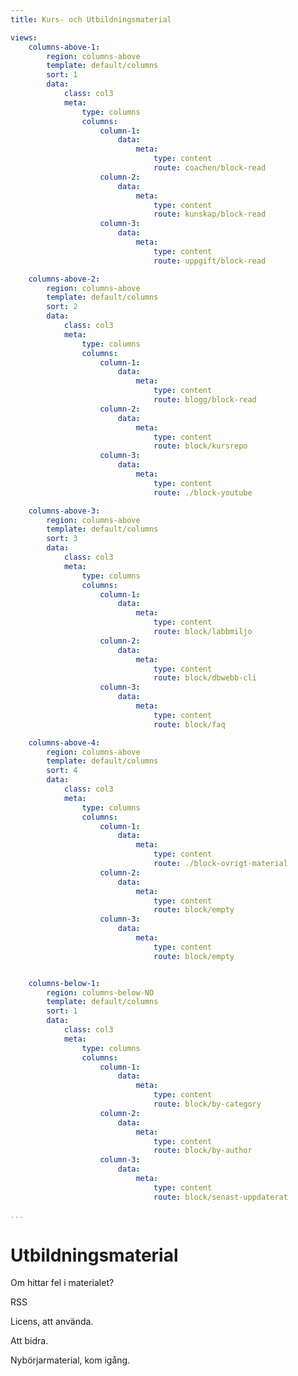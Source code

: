 ```yaml
---
title: Kurs- och Utbildningsmaterial

views:
    columns-above-1:
        region: columns-above
        template: default/columns
        sort: 1
        data:
            class: col3
            meta:
                type: columns
                columns:
                    column-1:
                        data:
                            meta:
                                type: content
                                route: coachen/block-read
                    column-2:
                        data:
                            meta:
                                type: content
                                route: kunskap/block-read
                    column-3:
                        data:
                            meta:
                                type: content
                                route: uppgift/block-read

    columns-above-2:
        region: columns-above
        template: default/columns
        sort: 2
        data:
            class: col3
            meta:
                type: columns
                columns:
                    column-1:
                        data:
                            meta:
                                type: content
                                route: blogg/block-read
                    column-2:
                        data:
                            meta:
                                type: content
                                route: block/kursrepo
                    column-3:
                        data:
                            meta:
                                type: content
                                route: ./block-youtube

    columns-above-3:
        region: columns-above
        template: default/columns
        sort: 3
        data:
            class: col3
            meta:
                type: columns
                columns:
                    column-1:
                        data:
                            meta:
                                type: content
                                route: block/labbmiljo
                    column-2:
                        data:
                            meta:
                                type: content
                                route: block/dbwebb-cli
                    column-3:
                        data:
                            meta:
                                type: content
                                route: block/faq

    columns-above-4:
        region: columns-above
        template: default/columns
        sort: 4
        data:
            class: col3
            meta:
                type: columns
                columns:
                    column-1:
                        data:
                            meta:
                                type: content
                                route: ./block-ovrigt-material
                    column-2:
                        data:
                            meta:
                                type: content
                                route: block/empty
                    column-3:
                        data:
                            meta:
                                type: content
                                route: block/empty


    columns-below-1:
        region: columns-below-NO
        template: default/columns
        sort: 1
        data:
            class: col3
            meta:
                type: columns
                columns:
                    column-1:
                        data:
                            meta:
                                type: content
                                route: block/by-category
                    column-2:
                        data:
                            meta:
                                type: content
                                route: block/by-author
                    column-3:
                        data:
                            meta:
                                type: content
                                route: block/senast-uppdaterat

...
```

Utbildningsmaterial
===========================

Om hittar fel i materialet?

RSS

Licens, att använda.

Att bidra.

Nybörjarmaterial, kom igång.
